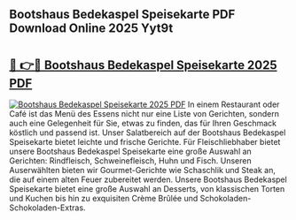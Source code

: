 ## Bootshaus Bedekaspel Speisekarte PDF Download Online 2025 Yyt9t

# <h2><a href="http://gc78icn.nevu.top/?p=Bootshaus+Bedekaspel+Speisekarte">🔗 👉🔴 Bootshaus Bedekaspel Speisekarte 2025 PDF</a></h2>

[![Bootshaus Bedekaspel Speisekarte 2025 PDF](https://i.imgur.com/dBaPXMq.png)](http://gc78icn.nevu.top/?p=Bootshaus+Bedekaspel+Speisekarte)
In einem Restaurant oder Café ist das Menü des Essens nicht nur eine Liste von Gerichten, sondern auch eine Gelegenheit für Sie, etwas zu finden, das für Ihren Geschmack köstlich und passend ist. Unser Salatbereich auf der Bootshaus Bedekaspel Speisekarte bietet leichte und frische Gerichte. Für Fleischliebhaber bietet unsere Bootshaus Bedekaspel Speisekarte eine große Auswahl an Gerichten: Rindfleisch, Schweinefleisch, Huhn und Fisch. Unseren Auserwählten bieten wir Gourmet-Gerichte wie Schaschlik und Steak an, die auf einem alten Feuer zubereitet werden. Unsere Bootshaus Bedekaspel Speisekarte bietet eine große Auswahl an Desserts, von klassischen Torten und Kuchen bis hin zu exquisiten Crème Brûlée und Schokoladen-Schokoladen-Extras.
